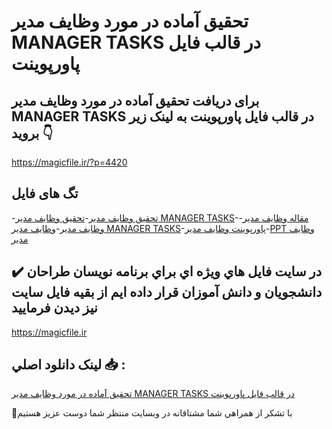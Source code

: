 # تحقیق آماده در مورد وظایف مدیر MANAGER TASKS در قالب فایل پاورپوینت

## برای دریافت تحقیق آماده در مورد وظایف مدیر MANAGER TASKS در قالب فایل پاورپوینت به لینک زیر بروید 👇

https://magicfile.ir/?p=4420

## تگ های فایل

-[تحقیق وظایف مدیر](https://magicfile.ir/product/%d8%aa%d8%ad%d9%82%db%8c%d9%82-%d8%a2%d9%85%d8%a7%d8%af%d9%87-%d9%88%d8%b8%d8%a7%db%8c%d9%81-%d9%85%d8%af%db%8c%d8%b1-manager-tasks-%d8%af%d8%b1-%d9%be%d8%a7%d9%88%d8%b1%d9%be%d9%88%db%8c%d9%86%d8%aa/)-[تحقیق وظایف مدیر MANAGER TASKS](https://magicfile.ir/product/%d8%aa%d8%ad%d9%82%db%8c%d9%82-%d8%a2%d9%85%d8%a7%d8%af%d9%87-%d9%88%d8%b8%d8%a7%db%8c%d9%81-%d9%85%d8%af%db%8c%d8%b1-manager-tasks-%d8%af%d8%b1-%d9%be%d8%a7%d9%88%d8%b1%d9%be%d9%88%db%8c%d9%86%d8%aa/)-[مقاله وظایف مدیر](https://magicfile.ir/product/%d8%aa%d8%ad%d9%82%db%8c%d9%82-%d8%a2%d9%85%d8%a7%d8%af%d9%87-%d9%88%d8%b8%d8%a7%db%8c%d9%81-%d9%85%d8%af%db%8c%d8%b1-manager-tasks-%d8%af%d8%b1-%d9%be%d8%a7%d9%88%d8%b1%d9%be%d9%88%db%8c%d9%86%d8%aa/)-[وظایف مدیر](https://magicfile.ir/product/%d8%aa%d8%ad%d9%82%db%8c%d9%82-%d8%a2%d9%85%d8%a7%d8%af%d9%87-%d9%88%d8%b8%d8%a7%db%8c%d9%81-%d9%85%d8%af%db%8c%d8%b1-manager-tasks-%d8%af%d8%b1-%d9%be%d8%a7%d9%88%d8%b1%d9%be%d9%88%db%8c%d9%86%d8%aa/)-[وظایف مدیر MANAGER TASKS](https://magicfile.ir/product/%d8%aa%d8%ad%d9%82%db%8c%d9%82-%d8%a2%d9%85%d8%a7%d8%af%d9%87-%d9%88%d8%b8%d8%a7%db%8c%d9%81-%d9%85%d8%af%db%8c%d8%b1-manager-tasks-%d8%af%d8%b1-%d9%be%d8%a7%d9%88%d8%b1%d9%be%d9%88%db%8c%d9%86%d8%aa/)-[پاورپوینت وظایف مدیر](https://magicfile.ir/product/%d8%aa%d8%ad%d9%82%db%8c%d9%82-%d8%a2%d9%85%d8%a7%d8%af%d9%87-%d9%88%d8%b8%d8%a7%db%8c%d9%81-%d9%85%d8%af%db%8c%d8%b1-manager-tasks-%d8%af%d8%b1-%d9%be%d8%a7%d9%88%d8%b1%d9%be%d9%88%db%8c%d9%86%d8%aa/)-[PPT وظایف مدیر](https://magicfile.ir/product/%d8%aa%d8%ad%d9%82%db%8c%d9%82-%d8%a2%d9%85%d8%a7%d8%af%d9%87-%d9%88%d8%b8%d8%a7%db%8c%d9%81-%d9%85%d8%af%db%8c%d8%b1-manager-tasks-%d8%af%d8%b1-%d9%be%d8%a7%d9%88%d8%b1%d9%be%d9%88%db%8c%d9%86%d8%aa/)

## ✔️ در سايت فايل هاي ويژه اي براي برنامه نويسان طراحان دانشجويان و دانش آموزان قرار داده ايم از بقيه فايل سايت نيز ديدن فرماييد

https://magicfile.ir


## لينک دانلود اصلي 📥 :

[تحقیق آماده در مورد وظایف مدیر MANAGER TASKS در قالب فایل پاورپوینت](https://magicfile.ir/product/%d8%aa%d8%ad%d9%82%db%8c%d9%82-%d8%a2%d9%85%d8%a7%d8%af%d9%87-%d9%88%d8%b8%d8%a7%db%8c%d9%81-%d9%85%d8%af%db%8c%d8%b1-manager-tasks-%d8%af%d8%b1-%d9%be%d8%a7%d9%88%d8%b1%d9%be%d9%88%db%8c%d9%86%d8%aa/) 


🙏با تشکر از همراهي شما مشتاقانه در وبسایت منتظر شما دوست عزیز هستیم

